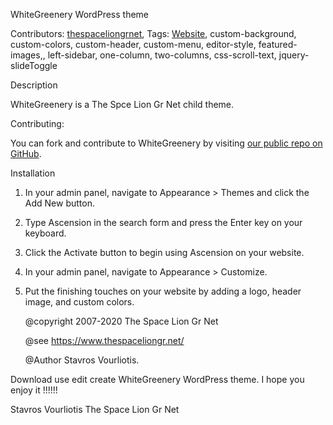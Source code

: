 WhiteGreenery WordPress theme


Contributors: [thespaceliongrnet](https://profiles.wordpress.org/thespaceliongrnet/),
Tags: [Website](http://www.thespaceliongr.net/),  custom-background, custom-colors, custom-header, custom-menu, editor-style, featured-images,, left-sidebar, one-column, two-columns, css-scroll-text, jquery-slideToggle



 Description 

WhiteGreenery is a The Spce Lion Gr Net child theme.



Contributing:

You can fork and contribute to WhiteGreenery by visiting [our public repo on GitHub](https://github.com/thespaceliongr/wp-whiteGreenery-theme).

 Installation 

1. In your admin panel, navigate to Appearance > Themes and click the Add New button.
2. Type Ascension in the search form and press the Enter key on your keyboard.
3. Click the Activate button to begin using Ascension on your website.
4. In your admin panel, navigate to Appearance > Customize.
5. Put the finishing touches on your website by adding a logo, header image, and custom colors.


    @copyright 2007-2020 The Space Lion Gr Net
    
    @see https://www.thespaceliongr.net/
    
    @Author Stavros Vourliotis.


Download use edit create WhiteGreenery WordPress theme. I hope you enjoy it !!!!!!

Stavros Vourliotis The Space Lion Gr Net
